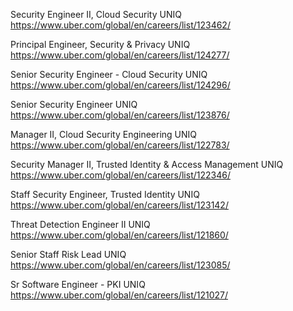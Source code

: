 Security Engineer II, Cloud Security UNIQ https://www.uber.com/global/en/careers/list/123462/

Principal Engineer, Security & Privacy UNIQ https://www.uber.com/global/en/careers/list/124277/

Senior Security Engineer - Cloud Security UNIQ https://www.uber.com/global/en/careers/list/124296/

Senior Security Engineer UNIQ https://www.uber.com/global/en/careers/list/123876/

Manager II, Cloud Security Engineering UNIQ https://www.uber.com/global/en/careers/list/122783/

Security Manager II, Trusted Identity & Access Management UNIQ https://www.uber.com/global/en/careers/list/122346/

Staff Security Engineer, Trusted Identity UNIQ https://www.uber.com/global/en/careers/list/123142/

Threat Detection Engineer II UNIQ https://www.uber.com/global/en/careers/list/121860/

Senior Staff Risk Lead UNIQ https://www.uber.com/global/en/careers/list/123085/

Sr Software Engineer - PKI UNIQ https://www.uber.com/global/en/careers/list/121027/

